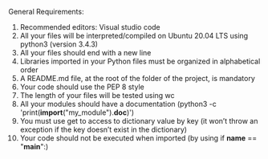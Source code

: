 General Requirements:

1. Recommended editors: Visual studio code
2. All your files will be interpreted/compiled on Ubuntu 20.04 LTS using python3 (version 3.4.3)
3. All your files should end with a new line
4. Libraries imported in your Python files must be organized in alphabetical order
5. A README.md file, at the root of the folder of the project, is mandatory
6. Your code should use the PEP 8 style
7. The length of your files will be tested using wc
8. All your modules should have a documentation (python3 -c 'print(__import__("my_module").__doc__)')
9. You must use get to access to dictionary value by key (it won’t throw an exception if the key doesn’t exist in the dictionary)
10. Your code should not be executed when imported (by using if __name__ == "__main__":)